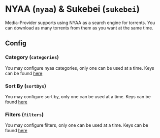 # NYAA (`nyaa`) & Sukebei (`sukebei`)

Media-Provider supports using NYAA as a search engine for torrents. You can download as many torrents from them as you want at the same time.

## Config

### Category (`categories`)
You may configure nyaa categories, only one can be used at a time. Keys can be found [here](https://github.com/irevenko/go-nyaa/?tab=readme-ov-file#category)

### Sort By (`sortBys`)
You may configure sort by, only one can be used at a time. Keys can be found [here](https://github.com/irevenko/go-nyaa/?tab=readme-ov-file#sortby)

### Filters (`filters`)
You may configure filters, only one can be used at a time. Keys can be found [here](https://github.com/irevenko/go-nyaa/?tab=readme-ov-file#filter)
